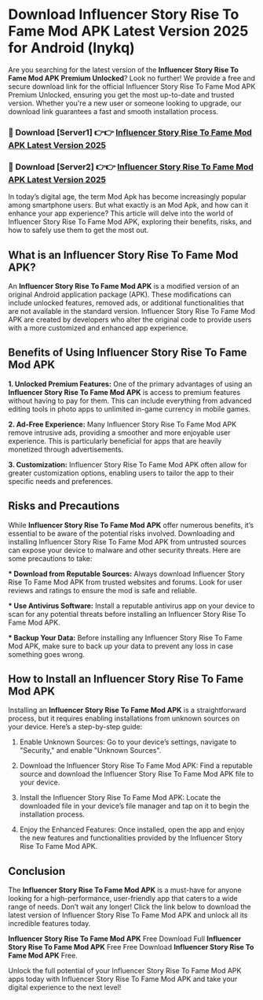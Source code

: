 # Download Influencer Story Rise To Fame Mod APK Latest Version 2025 for Android (lnykq)

Are you searching for the latest version of the <strong>Influencer Story Rise To Fame Mod APK Premium Unlocked</strong>? Look no further! We provide a free and secure download link for the official Influencer Story Rise To Fame Mod APK Premium Unlocked, ensuring you get the most up-to-date and trusted version. Whether you're a new user or someone looking to upgrade, our download link guarantees a fast and smooth installation process.


<h3>🔴 Download [Server1] 👉👉 <a href="https://appsnew.pages.dev?q=Influencer+Story+Rise+To+Fame+Mod+APK&ref=2RT5">Influencer Story Rise To Fame Mod APK Latest Version 2025</a></h3>

<h3>🔴 Download [Server2] 👉👉 <a href="https://appsnew.pages.dev?q=Influencer+Story+Rise+To+Fame+Mod+APK&ref=2RT5">Influencer Story Rise To Fame Mod APK Latest Version 2025</a></h3>


In today’s digital age, the term Mod Apk has become increasingly popular among smartphone users. But what exactly is an Mod Apk, and how can it enhance your app experience? This article will delve into the world of Influencer Story Rise To Fame Mod APK, exploring their benefits, risks, and how to safely use them to get the most out.


<h2>What is an Influencer Story Rise To Fame Mod APK?</h2>

An <strong>Influencer Story Rise To Fame Mod APK</strong> is a modified version of an original Android application package (APK). These modifications can include unlocked features, removed ads, or additional functionalities that are not available in the standard version. Influencer Story Rise To Fame Mod APK are created by developers who alter the original code to provide users with a more customized and enhanced app experience.


<h2>Benefits of Using Influencer Story Rise To Fame Mod APK</h2>

<strong> 1. Unlocked Premium Features:</strong> One of the primary advantages of using an <strong>Influencer Story Rise To Fame Mod APK</strong> is access to premium features without having to pay for them. This can include everything from advanced editing tools in photo apps to unlimited in-game currency in mobile games.

<strong> 2. Ad-Free Experience:</strong> Many Influencer Story Rise To Fame Mod APK remove intrusive ads, providing a smoother and more enjoyable user experience. This is particularly beneficial for apps that are heavily monetized through advertisements.

<strong> 3. Customization:</strong> Influencer Story Rise To Fame Mod APK often allow for greater customization options, enabling users to tailor the app to their specific needs and preferences.


<h2>Risks and Precautions</h2>

While <strong>Influencer Story Rise To Fame Mod APK</strong> offer numerous benefits, it’s essential to be aware of the potential risks involved. Downloading and installing Influencer Story Rise To Fame Mod APK from untrusted sources can expose your device to malware and other security threats. Here are some precautions to take:

<strong> * Download from Reputable Sources:</strong> Always download Influencer Story Rise To Fame Mod APK from trusted websites and forums. Look for user reviews and ratings to ensure the mod is safe and reliable.

<strong> * Use Antivirus Software:</strong> Install a reputable antivirus app on your device to scan for any potential threats before installing an Influencer Story Rise To Fame Mod APK.

<strong> * Backup Your Data:</strong> Before installing any Influencer Story Rise To Fame Mod APK, make sure to back up your data to prevent any loss in case something goes wrong.


<h2>How to Install an Influencer Story Rise To Fame Mod APK</h2>

Installing an <strong>Influencer Story Rise To Fame Mod APK</strong> is a straightforward process, but it requires enabling installations from unknown sources on your device. Here’s a step-by-step guide:

 1. Enable Unknown Sources: Go to your device’s settings, navigate to "Security," and enable "Unknown Sources".

 2. Download the Influencer Story Rise To Fame Mod APK: Find a reputable source and download the Influencer Story Rise To Fame Mod APK file to your device.

 3. Install the Influencer Story Rise To Fame Mod APK: Locate the downloaded file in your device’s file manager and tap on it to begin the installation process.

 4. Enjoy the Enhanced Features: Once installed, open the app and enjoy the new features and functionalities provided by the Influencer Story Rise To Fame Mod APK.


<h2><strong>Conclusion</strong></h2>

The <strong>Influencer Story Rise To Fame Mod APK</strong> is a must-have for anyone looking for a high-performance, user-friendly app that caters to a wide range of needs. Don’t wait any longer! Click the link below to download the latest version of Influencer Story Rise To Fame Mod APK and unlock all its incredible features today.

<strong>Influencer Story Rise To Fame Mod APK</strong> Free Download Full <strong>Influencer Story Rise To Fame Mod APK</strong> Free Free Download <strong>Influencer Story Rise To Fame Mod APK</strong> Free.

Unlock the full potential of your Influencer Story Rise To Fame Mod APK apps today with Influencer Story Rise To Fame Mod APK and take your digital experience to the next level!